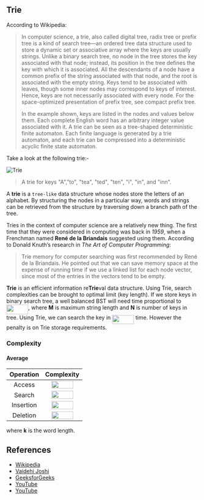 ## Trie

According to Wikipedia:

> In computer science, a trie, also called digital tree, radix tree or prefix tree is a kind of search tree—an ordered tree data structure used to store a dynamic set or associative array where the keys are usually strings. Unlike a binary search tree, no node in the tree stores the key associated with that node; instead, its position in the tree defines the key with which it is associated. All the descendants of a node have a common prefix of the string associated with that node, and the root is associated with the empty string. Keys tend to be associated with leaves, though some inner nodes may correspond to keys of interest. Hence, keys are not necessarily associated with every node. For the space-optimized presentation of prefix tree, see compact prefix tree.
>
> In the example shown, keys are listed in the nodes and values below them. Each complete English word has an arbitrary integer value associated with it. A trie can be seen as a tree-shaped deterministic finite automaton. Each finite language is generated by a trie automaton, and each trie can be compressed into a deterministic acyclic finite state automaton.

Take a look at the following trie:-

![Trie](https://upload.wikimedia.org/wikipedia/commons/thumb/b/be/Trie_example.svg/500px-Trie_example.svg.png)

> A trie for keys "A","to", "tea", "ted", "ten", "i", "in", and "inn".

A **trie** is a `tree-like` data structure whose nodes store the letters of an alphabet. By structuring the nodes in a particular way, words and strings can be retrieved from the structure by traversing down a branch path of the tree.

Tries in the context of computer science are a relatively new thing. The first time that they were considered in computing was back in *1959*, when a Frenchman named **René de la Briandais** suggested using them. According to Donald Knuth’s research in *The Art of Computer Programming*:

> Trie memory for computer searching was first recommended by René de la Briandais. He pointed out that we can save memory space at the expense of running time if we use a linked list for each node vector, since most of the entries in the vectors tend to be empty.

**Trie** is an efficient information re**Trie**val data structure. Using Trie, search complexities can be brought to optimal limit (key length). If we store keys in binary search tree, a well balanced BST will need time proportional to <img src="/assets/m-log-n.svg?invert_in_darkmode&sanitize=true" align=middle width=57.27448814999999pt height=24.65753399999998pt/>, where **M** is maximum string length and **N** is number of keys in tree. Using Trie, we can search the key in <img src="/assets/big-o-of-m.svg?invert_in_darkmode&sanitize=true" align=middle width=57.27448814999999pt height=24.65753399999998pt/> time. However the penalty is on Trie storage requirements.

### Complexity

#### Average

| Operation | Complexity |
| :-------: | :--------: |
| Access    | <img src="/assets/big-o-of-k.svg?invert_in_darkmode&sanitize=true" align=middle width=57.27448814999999pt height=20.65753399999998pt/>     |
| Search    | <img src="/assets/big-o-of-k.svg?invert_in_darkmode&sanitize=true" align=middle width=57.27448814999999pt height=20.65753399999998pt/>     |
| Insertion | <img src="/assets/big-o-of-k.svg?invert_in_darkmode&sanitize=true" align=middle width=57.27448814999999pt height=20.65753399999998pt/>     |
| Deletion  | <img src="/assets/big-o-of-k.svg?invert_in_darkmode&sanitize=true" align=middle width=57.27448814999999pt height=20.65753399999998pt/>     |

where **k** is the word length.

## References

- [Wikipedia](https://en.wikipedia.org/wiki/Trie)
- [Vaidehi Joshi](https://medium.com/basecs/trying-to-understand-tries-3ec6bede0014)
- [GeeksforGeeks](https://www.geeksforgeeks.org/trie-insert-and-search/)
- [YouTube](https://www.youtube.com/watch?v=zIjfhVPRZCg&list=PLLXdhg_r2hKA7DPDsunoDZ-Z769jWn4R8&index=7&t=0s)
- [YouTube](https://www.youtube.com/watch?v=dUBkaqrcYT8)
